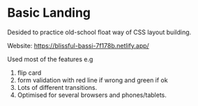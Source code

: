 # Basic Landing

Desided to practice old-school float way of CSS layout building.

Website: https://blissful-bassi-7f178b.netlify.app/

Used most of the features e.g 
1. flip card 
2. form validation with red line if wrong and green if ok
3. Lots of different transitions.
4. Optimised for several browsers and phones/tablets.

